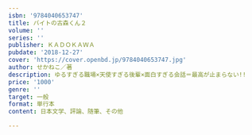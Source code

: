 ```yaml
---
isbn: '9784040653747'
title: バイトの古森くん２
volume: ''
series: ''
publisher: ＫＡＤＯＫＡＷＡ
pubdate: '2018-12-27'
cover: 'https://cover.openbd.jp/9784040653747.jpg'
author: せかねこ／著
description: ゆるすぎる職場×天使すぎる後輩×面白すぎる会話＝最高が止まらない!!
price: '1000'
genre: ''
target: 一般
format: 単行本
content: 日本文学、評論、随筆、その他

---
```

